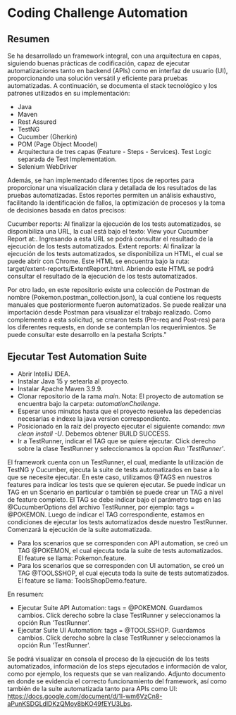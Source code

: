 # Coding Challenge Automation
## Resumen
Se ha desarrollado un framework integral, con una arquitectura en capas, siguiendo buenas prácticas de codificación, capaz de ejecutar automatizaciones tanto en backend (APIs) como en interfaz de usuario (UI), proporcionando una solución versátil y eficiente para pruebas automatizadas. A continuación, se documenta el stack tecnológico y los patrones utilizados en su implementación:
- Java
- Maven
- Rest Assured
- TestNG
- Cucumber (Gherkin)
- POM (Page Object Moodel)
- Arquitectura de tres capas (Feature - Steps - Services). Test Logic separada de Test Implementation.
- Selenium WebDriver

Además, se han implementado diferentes tipos de reportes para proporcionar una visualización clara y detallada de los resultados de las pruebas automatizadas. Estos reportes permiten un análisis exhaustivo, facilitando la identificación de fallos, la optimización de procesos y la toma de decisiones basada en datos precisos:

Cucumber reports: Al finalizar la ejecución de los tests automatizados, se disponibiliza una URL, la cual está bajo el texto: View your Cucumber Report at:. Ingresando a esta URL se podrá consultar el resultado de la ejecución de los tests automatizados.
Extent reports: Al finalizar la ejecución de los tests automatizados, se disponibiliza un HTML, el cual se puede abrir con Chrome. Este HTML se encuentra bajo la ruta: target/extent-reports/ExtentReport.html. Abriendo este HTML se podrá consultar el resultado de la ejecución de los tests automatizados.

Por otro lado, en este repositorio existe una colección de Postman de nombre (Pokemon.postman_collection.json), la cual contiene los requests manuales que posteriormente fueron automatizados. Se puede realizar una importación desde Postman para visualizar el trabajo realizado. Como complemento a esta solicitud, se crearon tests (Pre-req and Post-res) para los diferentes requests, en donde se contemplan los requerimientos. Se puede consultar este desarrollo en la pestaña Scripts."

## Ejecutar Test Automation Suite 
- Abrir IntelliJ IDEA.
- Instalar Java 15 y setearla al proyecto.
- Instalar Apache Maven 3.9.9.
- Clonar repositorio de la rama *main*. Nota: El proyecto de automation se encuentra bajo la carpeta: *automationChallenge*.
- Esperar unos minutos hasta que el proyecto resuelva las depedencias necesarias e indexe la java version correspondiente.
- Posicionado en la raiz del proyecto ejecutar el siguiente comando: *mvn clean install -U*. Debemos obtener BUILD SUCCESS.
- Ir a TestRunner, indicar el TAG que se quiere ejecutar. Click derecho sobre la clase TestRunner y seleccionamos la opcion *Run 'TestRunner'*.

El framework cuenta con un TestRunner, el cual, mediante la utilización de TestNG y Cucumber, ejecuta la suite de tests automatizados en base a lo que se necesite ejecutar. En este caso, utilizamos @TAGS en nuestros features para indicar los tests que se quieren ejecutar. Se puede indicar un TAG en un Scenario en particular o también se puede crear un TAG a nivel de feature completo. El TAG se debe indicar bajo el parámetro tags en las @CucumberOptions del archivo TestRunner, por ejemplo: tags = @POKEMON. Luego de indicar el TAG correspondiente, estamos en condiciones de ejecutar los tests automatizados desde nuestro TestRunner. Comenzará la ejecución de la suite automatizada.

- Para los scenarios que se corresponden con API automation, se creó un TAG @POKEMON, el cual ejecuta toda la suite de tests automatizados. El feature se llama: Pokemon.feature.
- Para los scenarios que se corresponden con UI automation, se creó un TAG @TOOLSSHOP, el cual ejecuta toda la suite de tests automatizados. El feature se llama: ToolsShopDemo.feature.

En resumen:
- Ejecutar Suite API Automation: tags = @POKEMON. Guardamos cambios. Click derecho sobre la clase TestRunner y seleccionamos la opción Run 'TestRunner'.
- Ejecutar Suite UI Automation: tags = @TOOLSSHOP. Guardamos cambios. Click derecho sobre la clase TestRunner y seleccionamos la opción Run 'TestRunner'.

Se podrá visualizar en consola el proceso de la ejecución de los tests automatizados, información de los steps ejecutados e información de valor, como por ejemplo, los requests que se van realizando. Adjunto documento en donde se evidencia el correcto funcionamiento del framework, así como también de la suite automatizada tanto para APIs como UI: https://docs.google.com/document/d/1I-wm6VzCn8-aPunKSDGLdlDKzQMoy8bKO49fEYU3Lbs.
